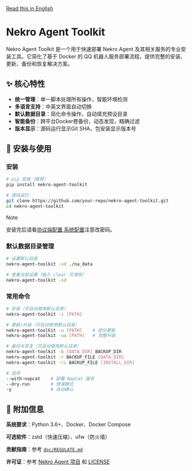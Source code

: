 [Read this in English](./doc/README-EN.md)

# Nekro Agent Toolkit

Nekro Agent Toolkit 是一个用于快速部署 Nekro Agent 及其相关服务的专业安装工具。它简化了基于 Docker 的 QQ 机器人服务部署流程，提供完整的安装、更新、备份和恢复解决方案。

## ✨ 核心特性

- **统一管理**：单一脚本处理所有操作，智能环境检测
- **多语言支持**：中英文界面自动切换
- **默认数据目录**：简化命令操作，自动填充预设目录
- **智能备份**：跨平台Docker卷备份，动态发现，精确过滤
- **版本显示**：源码运行显示Git SHA，包安装显示版本号

## 🚀 安装与使用

### 安装

```bash
# pip 安装（推荐）
pip install nekro-agent-toolkit

# 源码运行
git clone https://github.com/your-repo/nekro-agent-toolkit.git
cd nekro-agent-toolkit
```

> [!NOTE]
> 安装完后请看[协议端配置](https://doc.nekro.ai/docs/02_quick_start/config/protocol),[系统配置](https://doc.nekro.ai/docs/02_quick_start/config/system)注意改密码。

### 默认数据目录管理

```bash
# 设置默认目录
nekro-agent-toolkit -sd ./na_data

# 查看当前设置（输入 clear 可清除）
nekro-agent-toolkit -sd
```

### 常用命令

```bash
# 安装（可自动使用默认目录）
nekro-agent-toolkit -i [PATH]

# 更新/升级（可自动使用默认目录）
nekro-agent-toolkit -u [PATH]    # 部分更新
nekro-agent-toolkit -ua [PATH]   # 完整升级

# 备份与恢复（可自动使用默认目录）
nekro-agent-toolkit -b [DATA_DIR] BACKUP_DIR
nekro-agent-toolkit -r BACKUP_FILE [DATA_DIR]
nekro-agent-toolkit -ri BACKUP_FILE [INSTALL_DIR]

# 选项
--with-napcat    # 部署 NapCat 服务
--dry-run        # 预演模式
-y               # 自动确认
```

## 📝 附加信息

**系统要求**：Python 3.6+、Docker、Docker Compose

**可选软件**：zstd（快速压缩）、ufw（防火墙）

**贡献指南**：参考 [`doc/REGULATE.md`](./doc/REGULATE.md)

**许可证**：参考 [Nekro Agent 项目](https://github.com/KroMiose/nekro-agent) 和 [LICENSE](./LICENSE)